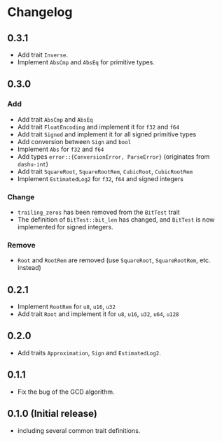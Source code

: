 # Changelog

## 0.3.1

- Add trait `Inverse`.
- Implement `AbsCmp` and `AbsEq` for primitive types.

## 0.3.0

### Add

- Add trait `AbsCmp` and `AbsEq`
- Add trait `FloatEncoding` and implement it for `f32` and `f64`
- Add trait `Signed` and implement it for all signed primitive types
- Add conversion between `Sign` and `bool`
- Implement `Abs` for `f32` and `f64`
- Add types `error::{ConversionError, ParseError}` (originates from `dashu-int`)
- Add trait `SquareRoot`, `SquareRootRem`, `CubicRoot`, `CubicRootRem`
- Implement `EstimatedLog2` for `f32`, `f64` and signed integers

### Change

- `trailing_zeros` has been removed from the `BitTest` trait
- The definition of `BitTest::bit_len` has changed, and `BitTest` is now implemented for signed integers.

### Remove

- `Root` and `RootRem` are removed (use `SquareRoot`, `SquareRootRem`, etc. instead)

## 0.2.1

- Implement `RootRem` for `u8`, `u16`, `u32`
- Add trait `Root` and implement it for `u8`, `u16`, `u32`, `u64`, `u128`

## 0.2.0

- Add traits `Approximation`, `Sign` and `EstimatedLog2`.

## 0.1.1

- Fix the bug of the GCD algorithm.

## 0.1.0 (Initial release)

- including several common trait definitions.
